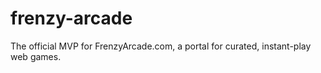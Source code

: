 # frenzy-arcade
The official MVP for FrenzyArcade.com, a portal for curated, instant-play web games.
